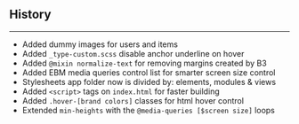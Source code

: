## History
___

- Added dummy images for users and items
- Added `_type-custom.scss` disable anchor underline on hover
- Added `@mixin normalize-text` for removing margins created by B3
- Added EBM media queries control list for smarter screen size control
- Stylesheets app folder now is divided by: elements, modules & views
- Added `<script>` tags on `index.html` for faster building
- Added `.hover-[brand colors]` classes for html hover control
- Extended `min-heights` with the `@media-queries [$screen size]` loops
